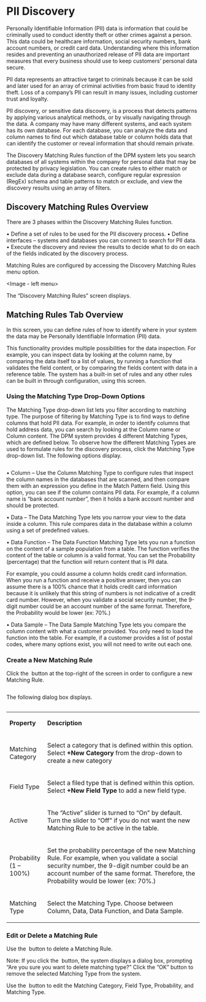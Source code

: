 # PII Discovery

Personally Identifiable Information (PII) data is information that could be criminally used to conduct identity theft or other crimes against a person. This data could be healthcare information, social security numbers, bank account numbers, or credit card data. Understanding where this information resides and preventing an unauthorized release of PII data are important measures that every business should use to keep customers’ personal data secure.

PII data represents an attractive target to criminals because it can be sold and later used for an array of criminal activities from basic fraud to identity theft. Loss of a company’s PII can result in many issues, including customer trust and loyalty.

PII discovery, or sensitive data discovery, is a process that detects patterns by applying various analytical methods, or by visually navigating through the data. A company may have many different systems, and each system has its own database. For each database, you can analyze the data and column names to find out which database table or column holds data that can identify the customer or reveal information that should remain private. 

The Discovery Matching Rules function of the DPM system lets you search databases of all systems within the company for personal data that may be protected by privacy legislation. You can create rules to either match or exclude data during a database search, configure regular expression (RegEx) schema and table patterns to match or exclude, and view the discovery results using an array of filters.

## Discovery Matching Rules Overview

There are 3 phases within the Discovery Matching Rules function.

•	Define a set of rules to be used for the PII discovery process.
•	Define interfaces – systems and databases you can connect to search for PII data.
•	Execute the discovery and review the results to decide what to do on each of the fields indicated by the discovery process.

Matching Rules are configured by accessing the Discovery Matching Rules menu option.

<Image - left menu>

The “Discovery Matching Rules” screen displays.

## Matching Rules Tab Overview

<image-MatchingRulesTab>

In this screen, you can define rules of how to identify where in your system the data may be Personally Identifiable Information (PII) data. 

This functionality provides multiple possibilities for the data inspection. For example, you can inspect data by looking at the column name, by comparing the data itself to a list of values, by running a function that validates the field content, or by comparing the fields content with data in a reference table. The system has a built-in set of rules and any other rules can be built in through configuration, using this screen.

###  Using the Matching Type Drop-Down Options

The Matching Type drop-down list lets you filter according to matching type. The purpose of filtering by Matching Type is to find ways to define columns that hold PII data. For example, in order to identify columns that hold address data, you can search by looking at the Column name or Column content. The DPM system provides 4 different Matching Types, which are defined below. To observe how the different Matching Types are used to formulate rules for the discovery process, click the Matching Type drop-down list. The following options display.

<image>

•	Column – Use the Column Matching Type to configure rules that inspect the column names in the databases that are scanned, and then compare them with an expression you define in the Match Pattern field. Using this option, you can see if the column contains PII data. For example, if a column name is “bank account number”, then it holds a bank account number and should be protected. 

•	Data – The Data Matching Type lets you narrow your view to the data inside a column. This rule compares data in the database within a column using a set of predefined values. 

•	Data Function – The Data Function Matching Type lets you run a function on the content of a sample population from a table. The function verifies the content of the table or column is a valid format. You can set the Probability (percentage) that the function will return content that is PII data.  

For example, you could assume a column holds credit card information. When you run a function and receive a positive answer, then you can assume there is a 100% chance that it holds credit card information because it is unlikely that this string of numbers is not indicative of a credit card number. However, when you validate a social security number, the 9-digit number could be an account number of the same format. Therefore, the Probability would be lower (ex: 70%.)

•	Data Sample – The Data Sample Matching Type lets you compare the column content with what a customer provided. You only need to load the function into the table. For example, if a customer provides a list of postal codes, where many options exist, you will not need to write out each one.

### Create a New Matching Rule

Click the <image>  button at the top-right of the screen in order to configure a new Matching Rule.

<image>

The following dialog box displays.

<image>

<table>
<tbody>
<tr>
<td width="85">
<p><strong>Property</strong></p>
</td>
<td width="785">
<p><strong>Description</strong></p>
</td>
</tr>
<tr>
<td width="85">
<p> Matching  Category</p>
</td>
<td width="785">
<p>Select a category that is defined within this  option. Select <b>+New Category</b> from the drop-down to create a new category</p>
</td>
</tr>
<tr>
<td width="85">
<p>Field Type</p>
</td>
<td width="785">
<p>Select a filed type that  is defined within this option. Select <b>+New Field Type</b> to add a new field  type.</p>
</td>
</tr>
<tr>
<td width="85">
<p>Active</p>
</td>
<td width="785">
<p>The “Active” slider is  turned to “On” by default. Turn the slider to “Off” if you do not want the  new Matching Rule to be active in the table. </p>
</td>
</tr>
<tr>
<td width="85">
<p> Probability (1 – 100%)</p>
</td>
<td width="785">
<p>Set the probability  percentage of the new Matching Rule. For example, when you validate a social  security number, the 9-digit number could be an account number of the same  format. Therefore, the Probability would be lower (ex: 70%.)</p>
</td>
</tr>
<tr>
<td width="85">
<p>Matching  Type</p>
</td>
<td width="785">
<p>Select the Matching Type.  Choose between Column, Data, Data Function, and Data Sample.</p>
</td>
</tr>
</tbody>
</table>

### Edit or Delete a Matching Rule

Use the <image> button to delete a Matching Rule. 

Note: If you click the <image> button, the system displays a dialog box, prompting “Are you sure you want to delete matching type?” Click the “OK” button to remove the selected Matching Type from the system.

Use the <image> button to edit the Matching Category, Field Type, Probability, and Matching Type.


